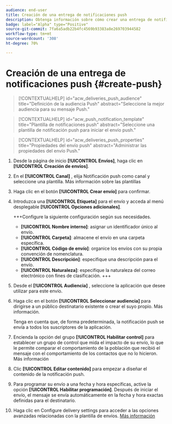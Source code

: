 ```yaml
---
audience: end-user
title: Creación de una entrega de notificaciones push
description: Obtenga información sobre cómo crear una entrega de notificaciones push con Adobe Campaign Web
badge: label="Alpha" type="Positive"
source-git-commit: 7fa6a5adb22b4fc4569b93383a8e269703944582
workflow-type: tm+mt
source-wordcount: '308'
ht-degree: 70%

---
```


# Creación de una entrega de notificaciones push {#create-push}

>[!CONTEXTUALHELP]
>id="acw_deliveries_push_audience"
>title="Definición de la audiencia Push"
>abstract="Seleccione la mejor audiencia para su mensaje Push."

>[!CONTEXTUALHELP]
>id="acw_push_notification_template"
>title="Plantilla de notificaciones push"
>abstract="Seleccione una plantilla de notificación push para iniciar el envío push."

>[!CONTEXTUALHELP]
>id="acw_deliveries_push_properties"
>title="Propiedades del envío push"
>abstract="Administrar las propiedades del envío Push."

1. Desde la página de inicio **[!UICONTROL Envíos]**, haga clic en **[!UICONTROL Creación de envíos]**.

1. En el **[!UICONTROL Canal]** , elija Notificación push como canal y seleccione una plantilla. Más información sobre las plantillas

1. Haga clic en el botón **[!UICONTROL Crear envío]** para confirmar.

1. Introduzca una **[!UICONTROL Etiqueta]** para el envío y acceda al menú desplegable **[!UICONTROL Opciones adicionales]**.

   +++Configure la siguiente configuración según sus necesidades.
   * **[!UICONTROL Nombre interno]**: asignar un identificador único al envío.
   * **[!UICONTROL Carpeta]**: almacene el envío en una carpeta específica.
   * **[!UICONTROL Código de envío]**: organice los envíos con su propia convención de nomenclatura.
   * **[!UICONTROL Descripción]**: especifique una descripción para el envío.
   * **[!UICONTROL Naturaleza]**: especifique la naturaleza del correo electrónico con fines de clasificación.
+++

1. Desde el **[!UICONTROL Audiencia]** , seleccione la aplicación que desee utilizar para este envío.

1. Haga clic en el botón **[!UICONTROL Seleccionar audiencia]** para dirigirse a un público destinatario existente o crear el suyo propio. Más información.

   Tenga en cuenta que, de forma predeterminada, la notificación push se envía a todos los suscriptores de la aplicación.

1. Encienda la opción del grupo **[!UICONTROL Habilitar control]** para establecer un grupo de control que mida el impacto de su envío, lo que le permite comparar el comportamiento de la población que recibió el mensaje con el comportamiento de los contactos que no lo hicieron. Más información

1. Clic **[!UICONTROL Editar contenido]** para empezar a diseñar el contenido de la notificación push.

1. Para programar su envío a una fecha y hora específicas, active la opción **[!UICONTROL Habilitar programación]**. Después de iniciar el envío, el mensaje se envía automáticamente en la fecha y hora exactas definidas para el destinatario.

1. Haga clic en Configure delivery settings para acceder a las opciones avanzadas relacionadas con la plantilla de envíos. [Más información](../advanced-settings/delivery-settings.md)
